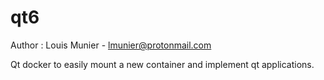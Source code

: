 # qt6

Author : Louis Munier - lmunier@protonmail.com

Qt docker to easily mount a new container and implement qt applications.
